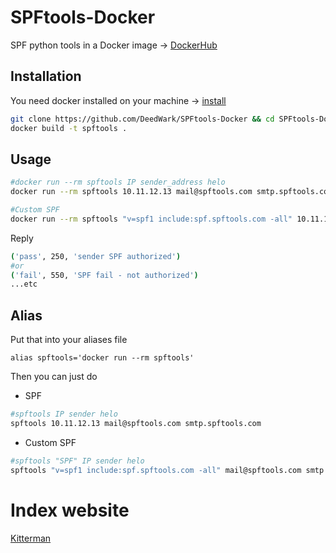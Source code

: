 # SPFtools-Docker

SPF python tools in a Docker image -> [DockerHub](https://hub.docker.com/repository/docker/deedwark/spftools)
## Installation

You need docker installed on your machine -> [install](https://docs.docker.com/get-docker/)

```bash
git clone https://github.com/DeedWark/SPFtools-Docker && cd SPFtools-Docker
docker build -t spftools .
```

## Usage

```bash
#docker run --rm spftools IP sender_address helo
docker run --rm spftools 10.11.12.13 mail@spftools.com smtp.spftools.com

#Custom SPF
docker run --rm spftools "v=spf1 include:spf.spftools.com -all" 10.11.12.13 mail@spftools.com smtp.spftools.com
```
Reply
```bash
('pass', 250, 'sender SPF authorized')
#or
('fail', 550, 'SPF fail - not authorized')
...etc
```
## Alias
Put that into your aliases file
```
alias spftools='docker run --rm spftools'
```

Then you can just do

- SPF
```bash
#spftools IP sender helo
spftools 10.11.12.13 mail@spftools.com smtp.spftools.com
```
- Custom SPF
```bash
#spftools "SPF" IP sender helo
spftools "v=spf1 include:spf.spftools.com -all" mail@spftools.com smtp.spftools.com
```

# Index website
[Kitterman](https://www.kitterman.com/spf/validate.html)
